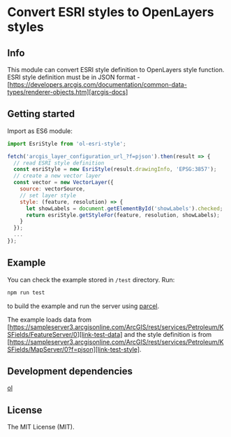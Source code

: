 # Convert ESRI styles to OpenLayers styles

## Info

This module can convert ESRI style definition to OpenLayers style function. ESRI style definition must be in JSON format - [https://developers.arcgis.com/documentation/common-data-types/renderer-objects.htm][arcgis-docs]

## Getting started

Import as ES6 module:

```javascript
import EsriStyle from 'ol-esri-style';

fetch('arcgis_layer_configuration_url_?f=pjson').then(result => {
  // read ESRI style definition
  const esriStyle = new EsriStyle(result.drawingInfo, 'EPSG:3857');
  // create a new vector layer
  const vector = new VectorLayer({
    source: vectorSource,
    // set layer style
    style: (feature, resolution) => {
      let showLabels = document.getElementById('showLabels').checked;
      return esriStyle.getStyleFor(feature, resolution, showLabels);
    }
  });
  ...
});
```

## Example

You can check the example stored in `/test` directory. Run:

```bash
npm run test
```

to build the example and run the server using [parcel][parcel-url].

The example loads data from [https://sampleserver3.arcgisonline.com/ArcGIS/rest/services/Petroleum/KSFields/FeatureServer/0][link-test-data] and the style definition is from [https://sampleserver3.arcgisonline.com/ArcGIS/rest/services/Petroleum/KSFields/MapServer/0?f=pjson][link-test-style].

## Development dependencies

[ol][link-npm-ol]

## License

The MIT License (MIT).

[link-npm-ol]: https://www.npmjs.com/package/ol
[parcel-url]: https://parceljs.org
[arcgis-docs]: https://developers.arcgis.com/documentation/common-data-types/renderer-objects.htm
[link-test-style]: https://sampleserver3.arcgisonline.com/ArcGIS/rest/services/Petroleum/KSFields/MapServer/0?f=pjson
[link-test-data]: https://sampleserver3.arcgisonline.com/ArcGIS/rest/services/Petroleum/KSFields/FeatureServer/0
